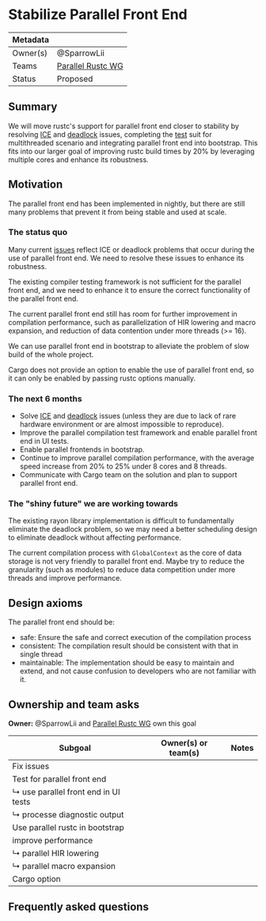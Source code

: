 # Stabilize Parallel Front End

| Metadata |                     |
| -------- | ------------------- |
| Owner(s) | @SparrowLii         |
| Teams    | [Parallel Rustc WG] |
| Status   | Proposed            |

## Summary

We will move rustc's support for parallel front end closer to stability by resolving [ICE] and [deadlock] issues, completing the [test] suit for multithreaded scenario and integrating parallel front end into bootstrap. This fits into our larger goal of improving rustc build times by 20% by leveraging multiple cores and enhance its robustness.

## Motivation

The parallel front end has been implemented in nightly, but there are still many problems that prevent it from being stable and used at scale.

### The status quo

Many current [issues] reflect ICE or deadlock problems that occur during the use of parallel front end. We need to resolve these issues to enhance its robustness.

The existing compiler testing framework is not sufficient for the parallel front end, and we need to enhance it to ensure the correct functionality of the parallel front end.

The current parallel front end still has room for further improvement in compilation performance, such as parallelization of HIR lowering and macro expansion, and reduction of data contention under more threads (>= 16).

We can use parallel front end in bootstrap to alleviate the problem of slow build of the whole project.

Cargo does not provide an option to enable the use of parallel front end, so it can only be enabled by passing rustc options manually.

### The next 6 months

- Solve [ICE] and [deadlock] issues (unless they are due to lack of rare hardware environment or are almost impossible to reproduce).
- Improve the parallel compilation test framework and enable parallel front end in UI tests.
- Enable parallel frontends in bootstrap.
- Continue to improve parallel compilation performance, with the average speed increase from 20% to 25% under 8 cores and 8 threads.
- Communicate with Cargo team on the solution and plan to support parallel front end.

### The "shiny future" we are working towards

The existing rayon library implementation is difficult to fundamentally eliminate the deadlock problem, so we may need a better scheduling design to eliminate deadlock without affecting performance.

The current compilation process with `GlobalContext` as the core of data storage is not very friendly to parallel front end. Maybe try to reduce the granularity (such as modules) to reduce data competition under more threads and improve performance.

## Design axioms

The parallel front end should be:
- safe: Ensure the safe and correct execution of the compilation process
- consistent: The compilation result should be consistent with that in single thread
- maintainable: The implementation should be easy to maintain and extend, and not cause confusion to developers who are not familiar with it.

[da]: ../about/design_axioms.md

## Ownership and team asks

**Owner:** @SparrowLii and [Parallel Rustc WG] own this goal

| Subgoal                              | Owner(s) or team(s) | Notes |
| ------------------------------------ | ------------------- | ----- |
| Fix issues                           |                     |       |
| Test for parallel front end          |                     |       |
| ↳ use parallel front end in UI tests |                     |       |
| ↳ processe diagnostic output         |                     |       |
| Use parallel rustc in bootstrap      |                     |       |
| improve performance                  |                     |       |
| ↳ parallel HIR lowering              |                     |       |
| ↳ parallel macro expansion           |                     |       |
| Cargo option                         |                     |       |

## Frequently asked questions


[Parallel Rustc WG]: https://www.rust-lang.org/governance/teams/compiler#team-wg-parallel-rustc
[ICE]: https://github.com/rust-lang/rust/issues?q=is%3Aopen+label%3AWG-compiler-parallel+ice
[deadlock]: https://github.com/rust-lang/rust/issues?q=is%3Aopen+label%3AWG-compiler-parallel+deadlock
[test]: https://github.com/rust-lang/rust/issues/118698
[issues]: https://github.com/rust-lang/rust/labels/WG-compiler-parallel